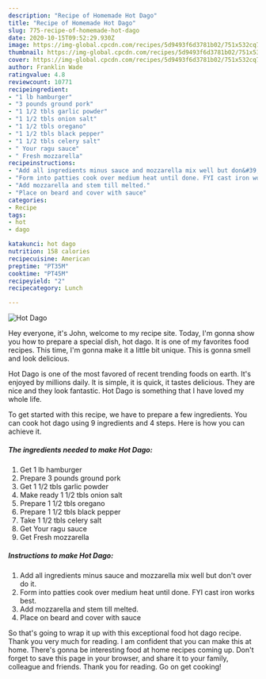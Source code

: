 ```yaml
---
description: "Recipe of Homemade Hot Dago"
title: "Recipe of Homemade Hot Dago"
slug: 775-recipe-of-homemade-hot-dago
date: 2020-10-15T09:52:29.930Z
image: https://img-global.cpcdn.com/recipes/5d9493f6d3781b02/751x532cq70/hot-dago-recipe-main-photo.jpg
thumbnail: https://img-global.cpcdn.com/recipes/5d9493f6d3781b02/751x532cq70/hot-dago-recipe-main-photo.jpg
cover: https://img-global.cpcdn.com/recipes/5d9493f6d3781b02/751x532cq70/hot-dago-recipe-main-photo.jpg
author: Franklin Wade
ratingvalue: 4.8
reviewcount: 10771
recipeingredient:
- "1 lb hamburger"
- "3 pounds ground pork"
- "1 1/2 tbls garlic powder"
- "1 1/2 tbls onion salt"
- "1 1/2 tbls oregano"
- "1 1/2 tbls black pepper"
- "1 1/2 tbls celery salt"
- " Your ragu sauce"
- " Fresh mozzarella"
recipeinstructions:
- "Add all ingredients minus sauce and mozzarella mix well but don&#39;t over do it."
- "Form into patties cook over medium heat until done. FYI cast iron works best."
- "Add mozzarella and stem till melted."
- "Place on beard and cover with sauce"
categories:
- Recipe
tags:
- hot
- dago

katakunci: hot dago 
nutrition: 158 calories
recipecuisine: American
preptime: "PT35M"
cooktime: "PT45M"
recipeyield: "2"
recipecategory: Lunch

---
```



![Hot Dago](https://img-global.cpcdn.com/recipes/5d9493f6d3781b02/751x532cq70/hot-dago-recipe-main-photo.jpg)

Hey everyone, it's John, welcome to my recipe site. Today, I'm gonna show you how to prepare a special dish, hot dago. It is one of my favorites food recipes. This time, I'm gonna make it a little bit unique. This is gonna smell and look delicious.



Hot Dago is one of the most favored of recent trending foods on earth. It's enjoyed by millions daily. It is simple, it is quick, it tastes delicious. They are nice and they look fantastic. Hot Dago is something that I have loved my whole life.


To get started with this recipe, we have to prepare a few ingredients. You can cook hot dago using 9 ingredients and 4 steps. Here is how you can achieve it.

<!--inarticleads1-->

##### The ingredients needed to make Hot Dago:

1. Get 1 lb hamburger
1. Prepare 3 pounds ground pork
1. Get 1 1/2 tbls garlic powder
1. Make ready 1 1/2 tbls onion salt
1. Prepare 1 1/2 tbls oregano
1. Prepare 1 1/2 tbls black pepper
1. Take 1 1/2 tbls celery salt
1. Get  Your ragu sauce
1. Get  Fresh mozzarella




<!--inarticleads2-->

##### Instructions to make Hot Dago:

1. Add all ingredients minus sauce and mozzarella mix well but don&#39;t over do it.
1. Form into patties cook over medium heat until done. FYI cast iron works best.
1. Add mozzarella and stem till melted.
1. Place on beard and cover with sauce




So that's going to wrap it up with this exceptional food hot dago recipe. Thank you very much for reading. I am confident that you can make this at home. There's gonna be interesting food at home recipes coming up. Don't forget to save this page in your browser, and share it to your family, colleague and friends. Thank you for reading. Go on get cooking!
